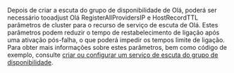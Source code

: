 Depois de criar a escuta do grupo de disponibilidade de Olá, poderá ser necessário tooadjust Olá RegisterAllProvidersIP e HostRecordTTL parâmetros de cluster para o recurso de serviço de escuta de Olá. Estes parâmetros podem reduzir o tempo de restabelecimento de ligação após uma ativação pós-falha, o que poderá impedir os tempos limite de ligação. Para obter mais informações sobre estes parâmetros, bem como código de exemplo, consulte [criar ou configurar um serviço de escuta do grupo de disponibilidade](https://msdn.microsoft.com/library/hh213080.aspx#MultiSubnetFailover).

